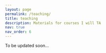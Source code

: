 ```yaml
---
layout: page
permalink: /teaching/
title: teaching
description: Materials for courses I will TA
nav: true
nav_order: 6
---
```


To be updated soon...